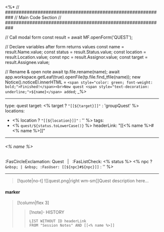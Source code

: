 <%*
// ###########################################################
//                        Main Code Section
// ###########################################################

// Call modal form
const result = await MF.openForm('QUEST');

// Declare variables after form returns values
const name = result.Name.value;
const status = result.Status.value;
const location = result.Location.value;
const npc = result.Assignor.value;
const target = result.Assignee.value;

// Rename & open note
await tp.file.rename(name);
await app.workspace.getLeaf(true).openFile(tp.file.find_tfile(name));
new Notice().noticeEl.innerHTML = `<span style="color: green; font-weight: bold;">Finished!</span><br>New quest <span style="text-decoration: underline;">${name}</span> added`;
_%>

---
type: quest
target: <% target ? `"[[${target}]]"` : 'groupQuest' %>
locations:
- <% location ? `"[[${location}]]"` : ''  %>
tags:
- <% `quest/${status.toLowerCase()}` %>
headerLink: "[[<% name %>#<% name %>]]"
---
###### <% name %>
<span class="sub2">:FasCircleExclamation: Quest &nbsp; | &nbsp; :FasListCheck: <% status %> <% npc ? `&nbsp; | &nbsp; :FasUser: [[${npc}#${npc}]]` : '' %></span>
___

> [!quote|no-t]
>![[quest.png|right wm-sm]]Quest description here...

#### marker
> [!column|flex 3]
>>[!note]- HISTORY
>>```dataview
>>LIST WITHOUT ID headerLink
>>FROM "Session Notes" AND [[<% name %>]]

